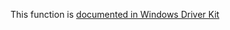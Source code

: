 This function is [documented in Windows Driver Kit](https://learn.microsoft.com/en-us/windows-hardware/drivers/ddi/ntifs/nf-ntifs-ntcreatesectionex)
